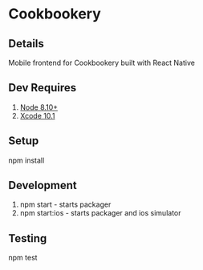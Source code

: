 # Cookbookery 

## Details
Mobile frontend for Cookbookery built with React Native

## Dev Requires 
1. [Node 8.10+](https://nodejs.org/en/download/)
2. [Xcode 10.1](https://itunes.apple.com/us/app/xcode/id497799835)

## Setup
npm install

## Development
1. npm start - starts packager
2. npm start:ios - starts packager and ios simulator

## Testing
npm test
